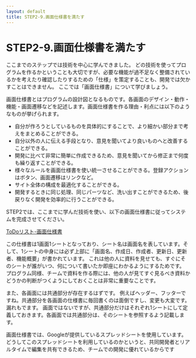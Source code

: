 ```yaml
---
layout: default
title: STEP2-9.画面仕様書を満たす
---
```

# STEP2-9.画面仕様書を満たす

ここまでのステップでは技術を中心に学んできました。
どの技術を使ってプログラムを作るかということも大切ですが、必要な機能が過不足なく整備されているかを考えたり確認したりするための「仕様」を策定することも、開発では欠かすことはできません。
ここでは「画面仕様書」について学びましょう。

画面仕様書とはプログラムの設計図となるものです。各画面のデザイン・動作・機能・画面遷移などを記述します。画面仕様書を作る理由・利点には以下のようなものが挙げられます。

* 自分が作ろうとしているものを具体的にすることで、より細かい部分まで考えをまとめることができる。
* 自分以外の人に伝える手段となり、意見を聞いてより良いものへと改善することができる。
* 開発に比べて非常に簡単に作成できるため、意見を聞いてから修正まで何度も繰り返すことができる。
* 様々なルールを画面仕様書を使い統一させることができる。登録アクションはボタン、画面遷移はリンクなど。
* サイト全体の構成を最適化することができる。
* 開発するときに同じ処理、同じパーツなど、洗い出すことができるため、後戻りなく開発を効率的に行うことができる。

STEP2では、ここまでに学んだ技術を使い、以下の画面仕様書に従ってシステムを完成させてください。

[ToDoリスト-画面仕様書](https://docs.google.com/spreadsheets/d/1TLTyOHJLn5D8ruS2hEYZ7gSSMcQeN4TMWFSTxdr3-kY/edit#gid=1156893897)

この仕様書は1画面1シートとなっており、シート名は画面名を表しています。そして、1シートの中身には必ず上部に「画面名、作成日、作成者、更新日、更新者、機能概要」が書かれています。
これは他の人に資料を見せても、すぐにそのシートが誰がいつ、何について書いたか即座にわかるようにするためです。
プログラム同様、チームで資料を作る際には、他の人が見てすぐ見るべき資料かどうかの判断がつくようにしておくことは非常に重要なことです。

また、各画面には共通部分が存在するはずです。
例えばヘッダー、フッターですね。共通部分を各画面の仕様書に毎回書くのは面倒ですし、変更も大変です。漏れもでます。
画面ではないですが、共通部分だけはそれぞれ1シートにして定義しておきます。各画面では共通部分は、そのシートを参照するよう記載します。

画面仕様書では、Googleが提供しているスプレッドシートを使用しています。
どうしてこのスプレッドシートを利用しているのかというと、共同開発者とリアルタイムで編集を共有できるため、チームでの開発に優れているからです
